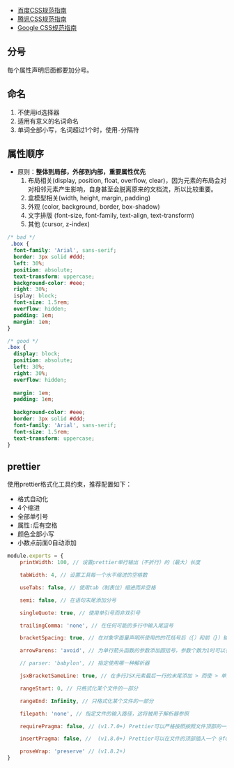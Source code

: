 * [百度CSS规范指南](https://github.com/ecomfe/spec/blob/master/css-style-guide.md)
* [腾讯CSS规范指南](http://alloyteam.github.io/CodeGuide/#css)
* [Google CSS规范指南](http://iischajn.github.io/trans/htmlcss-guide/)





## 分号

每个属性声明后面都要加分号。



## 命名

1. 不使用id选择器
2. 适用有意义的名词命名
3. 单词全部小写，名词超过1个时，使用`-`分隔符



## 属性顺序

* 原则：**整体到局部，外部到内部，重要属性优先**
    1. 布局相关(display, position, float, overflow, clear)，因为元素的布局会对对相邻元素产生影响，自身甚至会脱离原来的文档流，所以比较重要。
    2. 盒模型相关(width, height, margin, padding)
    3. 外观 (color, background, border, box-shadow)
    4. 文字排版 (font-size, font-family, text-align, text-transform)
    5. 其他 (cursor, z-index)


```css
/* bad */
 .box {
  font-family: 'Arial', sans-serif;
  border: 3px solid #ddd;
  left: 30%;
  position: absolute;
  text-transform: uppercase;
  background-color: #eee;
  right: 30%;
  isplay: block;
  font-size: 1.5rem;
  overflow: hidden;
  padding: 1em;
  margin: 1em;
}

/* good */
.box {
  display: block;
  position: absolute;
  left: 30%;
  right: 30%;
  overflow: hidden;
  
  margin: 1em;
  padding: 1em;
  
  background-color: #eee;
  border: 3px solid #ddd;
  font-family: 'Arial', sans-serif;
  font-size: 1.5rem;
  text-transform: uppercase;
}
```



## prettier

使用prettier格式化工具约束，推荐配置如下：

- 格式自动化
- 4个缩进
- 全部单引号
- 属性`:`后有空格
- 颜色全部小写
- 小数点前面0自动添加

```js
module.exports = {
    printWidth: 100, // 设置prettier单行输出（不折行）的（最大）长度

    tabWidth: 4, // 设置工具每一个水平缩进的空格数

    useTabs: false, // 使用tab（制表位）缩进而非空格

    semi: false, // 在语句末尾添加分号

    singleQuote: true, // 使用单引号而非双引号

    trailingComma: 'none', // 在任何可能的多行中输入尾逗号

    bracketSpacing: true, // 在对象字面量声明所使用的的花括号后（{）和前（}）输出空格

    arrowParens: 'avoid', // 为单行箭头函数的参数添加圆括号，参数个数为1时可以省略圆括号

    // parser: 'babylon', // 指定使用哪一种解析器

    jsxBracketSameLine: true, // 在多行JSX元素最后一行的末尾添加 > 而使 > 单独一行（不适用于自闭和元素）

    rangeStart: 0, // 只格式化某个文件的一部分

    rangeEnd: Infinity, // 只格式化某个文件的一部分

    filepath: 'none', // 指定文件的输入路径，这将被用于解析器参照

    requirePragma: false, // (v1.7.0+) Prettier可以严格按照按照文件顶部的一些特殊的注释格式化代码，这些注释称为“require pragma”(必须杂注)

    insertPragma: false, //  (v1.8.0+) Prettier可以在文件的顶部插入一个 @format的特殊注释，以表明改文件已经被Prettier格式化过了。

    proseWrap: 'preserve' // (v1.8.2+)
}
```



